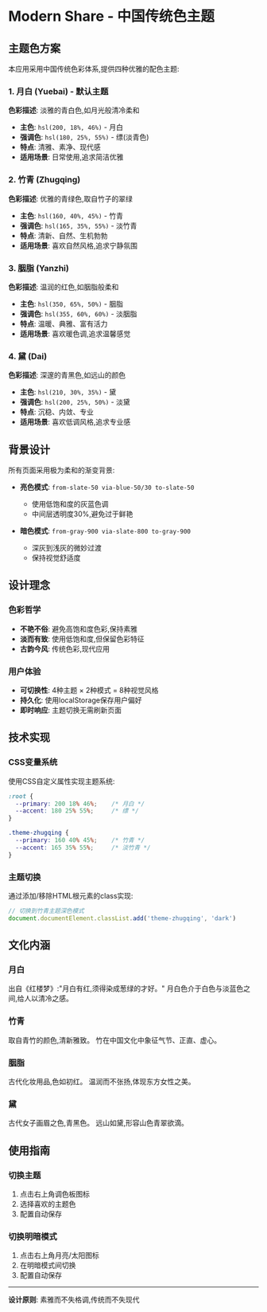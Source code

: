 # Modern Share - 中国传统色主题

## 主题色方案

本应用采用中国传统色彩体系,提供四种优雅的配色主题:

### 1. 月白 (Yuebai) - 默认主题
**色彩描述**: 淡雅的青白色,如月光般清冷柔和

- **主色**: `hsl(200, 18%, 46%)` - 月白
- **强调色**: `hsl(180, 25%, 55%)` - 缥(淡青色)
- **特点**: 清雅、素净、现代感
- **适用场景**: 日常使用,追求简洁优雅

### 2. 竹青 (Zhugqing)
**色彩描述**: 优雅的青绿色,取自竹子的翠绿

- **主色**: `hsl(160, 40%, 45%)` - 竹青
- **强调色**: `hsl(165, 35%, 55%)` - 淡竹青
- **特点**: 清新、自然、生机勃勃
- **适用场景**: 喜欢自然风格,追求宁静氛围

### 3. 胭脂 (Yanzhi)
**色彩描述**: 温润的红色,如胭脂般柔和

- **主色**: `hsl(350, 65%, 50%)` - 胭脂
- **强调色**: `hsl(355, 60%, 60%)` - 淡胭脂
- **特点**: 温暖、典雅、富有活力
- **适用场景**: 喜欢暖色调,追求温馨感觉

### 4. 黛 (Dai)
**色彩描述**: 深邃的青黑色,如远山的颜色

- **主色**: `hsl(210, 30%, 35%)` - 黛
- **强调色**: `hsl(200, 25%, 50%)` - 淡黛
- **特点**: 沉稳、内敛、专业
- **适用场景**: 喜欢低调风格,追求专业感

## 背景设计

所有页面采用极为柔和的渐变背景:

- **亮色模式**: `from-slate-50 via-blue-50/30 to-slate-50`
  - 使用低饱和度的灰蓝色调
  - 中间层透明度30%,避免过于鲜艳

- **暗色模式**: `from-gray-900 via-slate-800 to-gray-900`
  - 深灰到浅灰的微妙过渡
  - 保持视觉舒适度

## 设计理念

### 色彩哲学
- **不艳不俗**: 避免高饱和度色彩,保持素雅
- **淡而有致**: 使用低饱和度,但保留色彩特征
- **古韵今风**: 传统色彩,现代应用

### 用户体验
- **可切换性**: 4种主题 × 2种模式 = 8种视觉风格
- **持久化**: 使用localStorage保存用户偏好
- **即时响应**: 主题切换无需刷新页面

## 技术实现

### CSS变量系统
使用CSS自定义属性实现主题系统:
```css
:root {
  --primary: 200 18% 46%;    /* 月白 */
  --accent: 180 25% 55%;     /* 缥 */
}

.theme-zhugqing {
  --primary: 160 40% 45%;    /* 竹青 */
  --accent: 165 35% 55%;     /* 淡竹青 */
}
```

### 主题切换
通过添加/移除HTML根元素的class实现:
```typescript
// 切换到竹青主题深色模式
document.documentElement.classList.add('theme-zhugqing', 'dark')
```

## 文化内涵

### 月白
出自《红楼梦》:"月白有红,须得染成葱绿的才好。"
月白色介于白色与淡蓝色之间,给人以清冷之感。

### 竹青
取自青竹的颜色,清新雅致。
竹在中国文化中象征气节、正直、虚心。

### 胭脂
古代化妆用品,色如初红。
温润而不张扬,体现东方女性之美。

### 黛
古代女子画眉之色,青黑色。
远山如黛,形容山色青翠欲滴。

## 使用指南

### 切换主题
1. 点击右上角调色板图标
2. 选择喜欢的主题色
3. 配置自动保存

### 切换明暗模式
1. 点击右上角月亮/太阳图标
2. 在明暗模式间切换
3. 配置自动保存

---

**设计原则**: 素雅而不失格调,传统而不失现代
